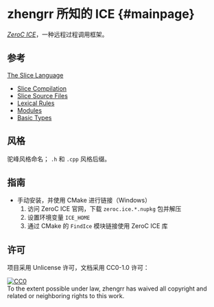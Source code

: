 # zhengrr 所知的 ICE                                                 {#mainpage}

[*ZeroC ICE*](https://zeroc.com/products/ice)，一种远程过程调用框架。

## 参考

[The Slice Language](https://doc.zeroc.com/ice/3.7/the-slice-language)
*   [Slice Compilation](https://doc.zeroc.com/ice/3.7/the-slice-language/slice-compilation)
*   [Slice Source Files](https://doc.zeroc.com/ice/3.7/the-slice-language/slice-source-files)
*   [Lexical Rules](https://doc.zeroc.com/ice/3.7/the-slice-language/lexical-rules)
*   [Modules](https://doc.zeroc.com/ice/3.7/the-slice-language/modules)
*   [Basic Types](https://doc.zeroc.com/ice/3.7/the-slice-language/basic-types)

## 风格

驼峰风格命名；
`.h` 和 `.cpp` 风格后缀。

## 指南

*   手动安装，并使用 CMake 进行链接（Windows）
    1.  访问 ZeroC ICE 官网，下载 `zeroc.ice.*.nupkg` 包并解压
    2.  设置环境变量 `ICE_HOME`
    3.  通过 CMake 的 `FindIce` 模块链接使用 ZeroC ICE 库

## 许可

项目采用 Unlicense 许可，文档采用 CC0-1.0 许可：

<p xmlns:dct="https://purl.org/dc/terms/">
  <a rel="license"
     href="https://creativecommons.org/publicdomain/zero/1.0/">
    <img src="https://licensebuttons.net/p/zero/1.0/88x31.png" style="border-style: none;" alt="CC0" />
  </a>
  <br />
  To the extent possible under law,
  <span resource="[_:publisher]" rel="dct:publisher">
    <span property="dct:title">zhengrr</span></span>
  has waived all copyright and related or neighboring rights to this work.
</p>
